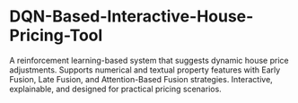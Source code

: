 # DQN-Based-Interactive-House-Pricing-Tool
 A reinforcement learning-based system that suggests dynamic house price adjustments. Supports numerical and textual property features with Early Fusion, Late Fusion, and Attention-Based Fusion strategies. Interactive, explainable, and designed for practical pricing scenarios.
